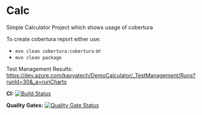# Calc
Simple Calculator Project which shows usage of cobertura

To create cobertura report either use:
* `mvn clean cobertura:cobertura`
or
* `mvn clean package`

Test Management Results:
https://dev.azure.com/kavyatech/DemoCalculator/_TestManagement/Runs?runId=30&_a=runCharts

**CI:**
[![Build Status](https://dev.azure.com/kavyatech/CalculatorProject/_apis/build/status/kpassoubady.Calc?branchName=master)](https://dev.azure.com/kavyatech/CalculatorProject/_build/latest?definitionId=31&branchName=master)

**Quality Gates:**
[![Quality Gate Status](https://sonarqube-azureappservice6526.azurewebsites.net/api/project_badges/measure?project=SimpleCalculator&metric=alert_status)](https://sonarqube-azureappservice6526.azurewebsites.net/dashboard?id=SimpleCalculator)
